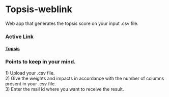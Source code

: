 # Topsis-weblink
Web app that generates the topsis score on your input .csv file.
<h3> Active Link </h3>
<h4><a href="http://topsisgenerator.pythonanywhere.com" target ="_blank" >Topsis</a></h4>

<h3>Points to keep in your mind.</h3>
1) Upload your .csv file.<br>
2) Give the weights and impacts in accordance with the number of columns present in your .csv file.<br>
3) Enter the mail id where you want to receive the result.
